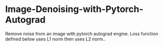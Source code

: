 # Image-Denoising-with-Pytorch-Autograd
Remove noise from an image with pytorch autograd engine. Loss function defined below uses L1 norm then uses L2 norm..
